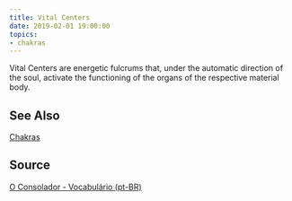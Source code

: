 ```yaml
---
title: Vital Centers
date: 2019-02-01 19:00:00
topics:
- chakras
---
```


Vital Centers are energetic fulcrums that, under the automatic direction of the
soul, activate the functioning of the organs of the respective material body. 


## See Also
[Chakras](../chakra)

## Source
[O Consolador - Vocabulário (pt-BR)](http://www.oconsolador.com.br/linkfixo/vocabulario/principal.html)


